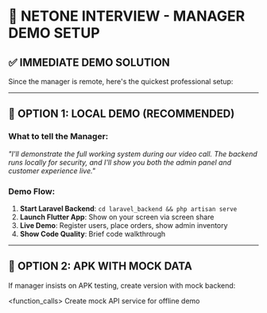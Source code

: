# 🎯 NETONE INTERVIEW - MANAGER DEMO SETUP

## ✅ **IMMEDIATE DEMO SOLUTION**

Since the manager is remote, here's the quickest professional setup:

---

## 📱 **OPTION 1: LOCAL DEMO (RECOMMENDED)**

### **What to tell the Manager:**
*"I'll demonstrate the full working system during our video call. The backend runs locally for security, and I'll show you both the admin panel and customer experience live."*

### **Demo Flow:**
1. **Start Laravel Backend**: `cd laravel_backend && php artisan serve`
2. **Launch Flutter App**: Show on your screen via screen share
3. **Live Demo**: Register users, place orders, show admin inventory
4. **Show Code Quality**: Brief code walkthrough

---

## 📱 **OPTION 2: APK WITH MOCK DATA**

If manager insists on APK testing, create version with mock backend:

<function_calls>
<invoke name="edit_files">
<parameter name="title">Create mock API service for offline demo
